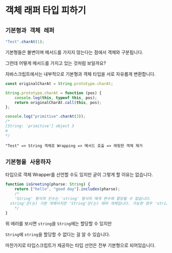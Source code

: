 # 객체 래퍼 타입 피하기

## `기본형과 객체 레퍼`

```ts
"Test".charAt(1);
```

기본형들은 불변이며 메서드를 가지지 않는다는 점에서 객체와 구분됩니다.

그런데 어떻게 메서드를 가지고 있는 것처럼 보일까요?

자바스크립트에서는 내부적으로 기본형과 객체 타입을 서로 자유롭게 변환합니다.

```ts
const originalCharAt = String.prototype.charAt;

String.prototype.charAt = function (pos) {
	console.log(this, typeof this, pos);
	return originalCharAt.call(this, pos);
};

console.log("primitive".charAt(3));
/*
[String: 'primitive'] object 3
m
*/
```

    "Test" => String 객체로 Wrapping => 메서드 호출 => 래핑한 객체 제거

## `기본형을 사용하자`

타입으로 객체 Wrapper를 선언할 수도 있지만 굳이 그렇게 할 이유는 없습니다.

```ts
function isGreeting(pharse: String) {
	return ["hello", "good day"].includes(pharse);
	/*
	'String' 형식의 인수는 'string' 형식의 매개 변수에 할당될 수 없습니다.
  string'은(는) 기본 개체이지만 'String'은(는) 래퍼 개체입니다. 가능한 경우 'string'을(를) 사용하세요.ts(2345)
	*/
}
```

위 에러를 보시면 `string`을 `String`에는 할당할 수 있지만

`String`에 `string`을 할당할 수 없다는 걸 알 수 있습니다.

마찬가지로 타입스크립트가 제공하는 타입 선언은 전부 기본형으로 되어있습니다.
